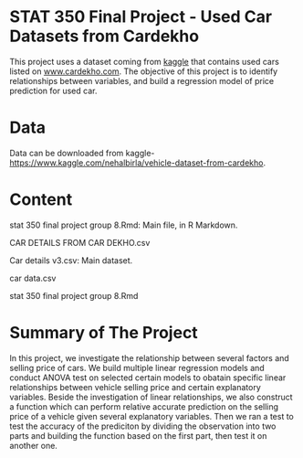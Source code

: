 # STAT 350 Final Project - Used Car Datasets from Cardekho
This project uses a dataset coming from [kaggle](https://www.kaggle.com/nehalbirla/vehicle-dataset-from-cardekho) that contains used cars listed on www.cardekho.com.
The objective of this project is to identify relationships between variables, and build a regression model of price prediction for used car.

# Data
Data can be downloaded from kaggle-https://www.kaggle.com/nehalbirla/vehicle-dataset-from-cardekho.

# Content
stat 350 final project group 8.Rmd: Main file, in R Markdown.

CAR DETAILS FROM CAR DEKHO.csv

Car details v3.csv: Main dataset.

car data.csv

stat 350 final project group 8.Rmd

# Summary of The Project
In this project, we investigate the relationship between several factors and selling price of cars. We build multiple linear regression models and conduct ANOVA test on selected certain models to obatain specific linear relationships between vehicle selling price and certain explanatory variables. Beside the investigation of linear relationships, we also construct a function which can perform relative accurate prediction on the selling price of a vehicle given several explanatory variables. Then we ran a test to test the accuracy of the prediciton by dividing the observation into two parts and building the function based on the first part, then test it on another one.
